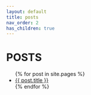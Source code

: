 ```yaml
---
layout: default
title: posts
nav_order: 2
has_children: true
---
```


# POSTS

<ul>
  {% for post in site.pages %}
    <li>
      <a href="{{ post.url }}">{{ post.title }}</a>
    </li>
  {% endfor %}
</ul>